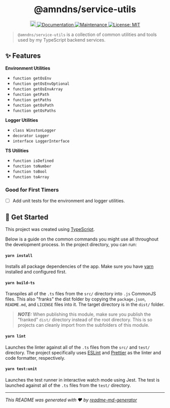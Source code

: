 <h1 align="center">@amndns/service-utils</h1>
<p align="center">
  <a href="https://badge.fury.io/js/%40amndns%2Fservice-utils">
    <img src="https://badge.fury.io/js/%40amndns%2Fservice-utils.svg" alt="npm version" height="18" target="_blank">
  </a>
  <a href="https://github.com/amndns/service-utils/blob/master/README.md" target="_blank">
    <img alt="Documentation" src="https://img.shields.io/badge/documentation-yes-brightgreen.svg" />
  </a>
  <a href="https://github.com/amndns/service-utils/graphs/commit-activity" target="_blank">
    <img alt="Maintenance" src="https://img.shields.io/badge/Maintained%3F-yes-green.svg" />
  </a>
  <a href="https://github.com/amndns/service-utils/blob/master/LICENSE" target="_blank">
    <img alt="License: MIT" src="https://img.shields.io/badge/License-MIT-green.svg" />
  </a>
</p>

> `@amndns/service-utils` is a collection of common utilities and tools used by my TypeScript backend services.

## ✨ Features

**Environment Utilities**
- `function getOsEnv`
- `function getOsEnvOptional`
- `function getOsEnvArray`
- `function getPath`
- `function getPaths`
- `function getOsPath`
- `function getOsPaths`

**Logger Utilities**
- `class WinstonLogger`
- `decorator Logger`
- `interface LoggerInterface`

**TS Utilities**
- `function isDefined`
- `function toNumber`
- `function toBool`
- `function toArray`

### Good for First Timers

- [ ] Add unit tests for the environment and logger utilities.

## 🚀 Get Started

This project was created using [TypeScript](https://www.typescriptlang.org/).

Below is a guide on the common commands you might use all throughout the development process. In the project directory, you can run:

#### `yarn install`

Installs all package dependencies of the app. Make sure you have [yarn](https://yarnpkg.com/) installed and configured first.

#### `yarn build-ts`

Transpiles all of the `.ts` files from the `src/` directory into `.js` CommonJS files. This also "franks" the dist folder by copying the `package.json`, `README.md`, and `LICENSE` files into it. The target directory is in the `dist/` folder.

> **_NOTE:_**  When publishing this module, make sure you publish the "franked" `dist/` directory instead of the root directory. This is so projects can cleanly import from the subfolders of this module.

#### `yarn lint`

Launches the linter against all of the `.ts` files from the `src/` and `test/` directory. The project specifically uses [ESLint](https://eslint.org/) and [Prettier](https://prettier.io/) as the linter and code formatter, respectively.

#### `yarn test:unit`

Launches the test runner in interactive watch mode using Jest. The test is launched against all of the `.ts` files from the `test/` directory.

***
_This README was generated with ❤️ by [readme-md-generator](https://github.com/kefranabg/readme-md-generator)_